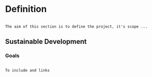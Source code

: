 # Definition

```{note}

The aim of this section is to define the project, it's scope ...

```

## Sustainable Development

### Goals

```{note}

To include and links

```

